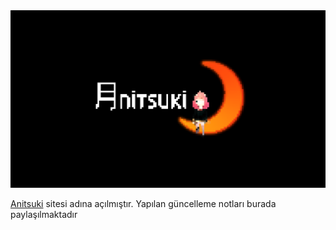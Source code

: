 <img src="anitsuki-banner.png" />
<p><a href="https://anitsuki.com">Anitsuki</a> sitesi adına açılmıştır. Yapılan güncelleme notları burada paylaşılmaktadır</p>
